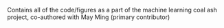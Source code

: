 Contains all of the code/figures as a part of the machine learning coal ash project, co-authored with May Ming (primary contributor)

